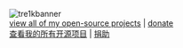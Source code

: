 ![tre1kbanner](https://i1.sndcdn.com/visuals-bmee9IVSALR5pzBu-Bzn0Iw-t1240x260.jpg)  
[view all of my open-source projects](https://pipe.b3log.org/blogs/zxkmm/articles/2023/11/24/1700793549819) | [donate](http://ys-g.ysepan.com/317882943/014668272/kOQmsrm58246L525KPHJ07/when_user_click_donate.jpg)  
[查看我的所有开源项目](https://pipe.b3log.org/blogs/zxkmm/articles/2023/11/24/1700793549819) | [捐助](http://ys-g.ysepan.com/317882943/014668272/kOQmsrm58246L525KPHJ07/when_user_click_donate.jpg)  

